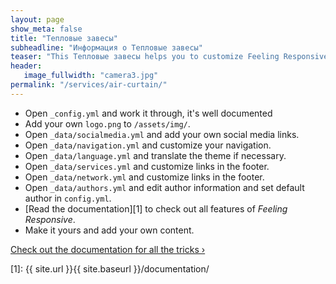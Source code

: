 ```yaml
---
layout: page
show_meta: false
title: "Тепловые завесы"
subheadline: "Информация о Тепловые завесы"
teaser: "This Тепловые завесы helps you to customize Feeling Responsive to your needs."
header:
   image_fullwidth: "camera3.jpg"
permalink: "/services/air-curtain/"
---
```

* Open `_config.yml` and work it through, it's well documented
* Add your own `logo.png` to `/assets/img/`.
* Open `_data/socialmedia.yml` and add your own social media links.
* Open `_data/navigation.yml` and customize your navigation.
* Open `_data/language.yml` and translate the theme if necessary.
* Open `_data/services.yml` and customize links in the footer.
* Open `_data/network.yml` and customize links in the footer.
* Open `_data/authors.yml` and edit author information and set default author in `config.yml`.
* [Read the documentation][1] to check out all features of *Feeling Responsive*.
* Make it yours and add your own content.

<a class="radius button small" href="{{ site.url }}{{ site.baseurl }}/documentation/">Check out the documentation for all the tricks ›</a>


 [1]: {{ site.url }}{{ site.baseurl }}/documentation/
